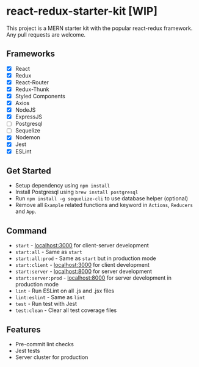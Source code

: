 # react-redux-starter-kit [WIP]
This project is a MERN starter kit with the popular react-redux framework. Any pull requests are welcome.

## Frameworks
- [x] React
- [x] Redux
- [x] React-Router
- [x] Redux-Thunk
- [x] Styled Components
- [x] Axios
- [x] NodeJS
- [x] ExpressJS
- [ ] Postgresql
- [ ] Sequelize
- [x] Nodemon
- [x] Jest
- [x] ESLint

## Get Started
- Setup dependency using `npm install`
- Install Postgresql using `brew install postgresql`
- Run `npm install -g sequelize-cli` to use database helper (optional)
- Remove all `Example` related functions and keyword in `Actions`, `Reducers` and `App`.

## Command
- `start` - [localhost:3000](http://localhost:3000) for client-server development
- `start:all` - Same as `start`
- `start:all:prod` - Same as `start` but in production mode
- `start:client` - [localhost:3000](http://localhost:3000) for client development
- `start:server` - [localhost:8000](http://localhost:8000) for server development
- `start:server:prod` - [localhost:8000](http://localhost:8000) for server development in production mode
- `lint` - Run ESLint on all .js and .jsx files
- `lint:eslint` - Same as `lint`
- `test` - Run test with Jest
- `test:clean` - Clear all test coverage files

## Features
- Pre-commit lint checks
- Jest tests
- Server cluster for production
